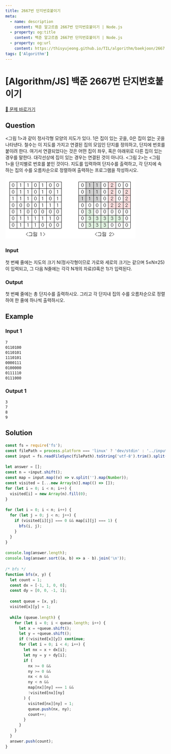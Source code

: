 ```yaml
---
title: 2667번 단지번호붙이기
meta:
  - name: description
    content: 백준 알고르즘 2667번 단지번호붙이기 | Node.js
  - property: og:title
    content: 백준 알고르즘 2667번 단지번호붙이기 | Node.js
  - property: og:url
    content: https://thisyujeong.github.io/TIL/algorithm/baekjoon/2667.html
tags: ['Algorithm']
---
```


# [Algorithm/JS] 백준 2667번 단지번호붙이기

[🔗 문제 바로가기](https://www.acmicpc.net/problem/2667)

## Question

<그림 1>과 같이 정사각형 모양의 지도가 있다. 1은 집이 있는 곳을, 0은 집이 없는 곳을 나타낸다. 철수는 이 지도를 가지고 연결된 집의 모임인 단지를 정의하고, 단지에 번호를 붙이려 한다. 여기서 연결되었다는 것은 어떤 집이 좌우, 혹은 아래위로 다른 집이 있는 경우를 말한다. 대각선상에 집이 있는 경우는 연결된 것이 아니다. <그림 2>는 <그림 1>을 단지별로 번호를 붙인 것이다. 지도를 입력하여 단지수를 출력하고, 각 단지에 속하는 집의 수를 오름차순으로 정렬하여 출력하는 프로그램을 작성하시오.

<img src="../../.vuepress/public/image/algorithm-2667.png" />

### Input

첫 번째 줄에는 지도의 크기 N(정사각형이므로 가로와 세로의 크기는 같으며 5≤N≤25)이 입력되고, 그 다음 N줄에는 각각 N개의 자료(0혹은 1)가 입력된다.

### Output

첫 번째 줄에는 총 단지수를 출력하시오. 그리고 각 단지내 집의 수를 오름차순으로 정렬하여 한 줄에 하나씩 출력하시오.

## Example

### Input 1

```
7
0110100
0110101
1110101
0000111
0100000
0111110
0111000
```

### Output 1

```
3
7
8
9
```

## Solution

```js
const fs = require('fs');
const filePath = process.platform === 'linux' ? 'dev/stdin' : '../input.txt';
const input = fs.readFileSync(filePath).toString('utf-8').trim().split('\n');

let answer = [];
const n = +input.shift();
const map = input.map((v) => v.split('').map(Number));
const visited = [...new Array(n)].map(() => []);
for (let i = 0; i < n; i++) {
  visited[i] = new Array(n).fill(0);
}

for (let i = 0; i < n; i++) {
  for (let j = 0; j < n; j++) {
    if (visited[i][j] === 0 && map[i][j] === 1) {
      bfs(i, j);
    }
  }
}

console.log(answer.length);
console.log(answer.sort((a, b) => a - b).join('\n'));

/* bfs */
function bfs(x, y) {
  let count = 1;
  const dx = [-1, 1, 0, 0];
  const dy = [0, 0, -1, 1];

  const queue = [x, y];
  visited[x][y] = 1;

  while (queue.length) {
    for (let i = 0; i < queue.length; i++) {
      let x = +queue.shift();
      let y = +queue.shift();
      if (!visited[x][y]) continue;
      for (let i = 0; i < 4; i++) {
        let nx = x + dx[i];
        let ny = y + dy[i];
        if (
          nx >= 0 &&
          ny >= 0 &&
          nx < n &&
          ny < n &&
          map[nx][ny] === 1 &&
          !visited[nx][ny]
        ) {
          visited[nx][ny] = 1;
          queue.push(nx, ny);
          count++;
        }
      }
    }
  }
  answer.push(count);
}
```

